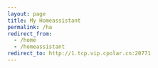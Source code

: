```yaml
---
layout: page
title: My Homeassistant
permalink: /ha
redirect_from:
  - /home
  - /homeassistant
redirect_to: http://1.tcp.vip.cpolar.cn:20771
---
```

